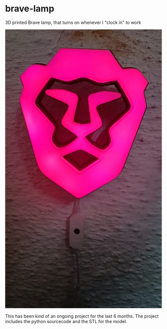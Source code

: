 

# brave-lamp
3D printed Brave lamp, that turns on whenever I "clock in" to work

![brave lamp](photos/1.jpeg)

This has been kind of an ongoing project for the last 6 months.
The project includes the python sourcecode and the STL for the model.


